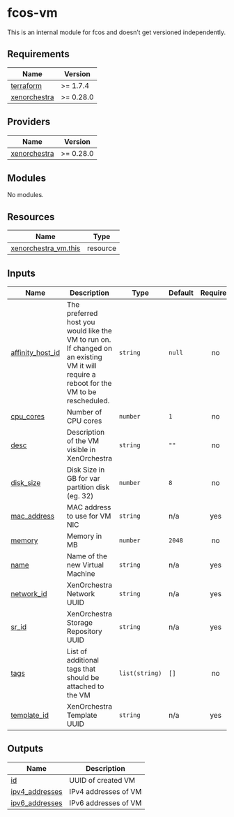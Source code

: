 # fcos-vm

This is an internal module for fcos and doesn’t get versioned independently.

<!-- BEGIN_TF_DOCS -->

## Requirements

| Name                                                                              | Version   |
| --------------------------------------------------------------------------------- | --------- |
| <a name="requirement_terraform"></a> [terraform](#requirement_terraform)          | >= 1.7.4  |
| <a name="requirement_xenorchestra"></a> [xenorchestra](#requirement_xenorchestra) | >= 0.28.0 |

## Providers

| Name                                                                        | Version   |
| --------------------------------------------------------------------------- | --------- |
| <a name="provider_xenorchestra"></a> [xenorchestra](#provider_xenorchestra) | >= 0.28.0 |

## Modules

No modules.

## Resources

| Name                                                                                                          | Type     |
| ------------------------------------------------------------------------------------------------------------- | -------- |
| [xenorchestra_vm.this](https://registry.terraform.io/providers/vatesfr/xenorchestra/latest/docs/resources/vm) | resource |

## Inputs

| Name                                                                              | Description                                                                                                                             | Type           | Default | Required |
| --------------------------------------------------------------------------------- | --------------------------------------------------------------------------------------------------------------------------------------- | -------------- | ------- | :------: |
| <a name="input_affinity_host_id"></a> [affinity_host_id](#input_affinity_host_id) | The preferred host you would like the VM to run on. If changed on an existing VM it will require a reboot for the VM to be rescheduled. | `string`       | `null`  |    no    |
| <a name="input_cpu_cores"></a> [cpu_cores](#input_cpu_cores)                      | Number of CPU cores                                                                                                                     | `number`       | `1`     |    no    |
| <a name="input_desc"></a> [desc](#input_desc)                                     | Description of the VM visible in XenOrchestra                                                                                           | `string`       | `""`    |    no    |
| <a name="input_disk_size"></a> [disk_size](#input_disk_size)                      | Disk Size in GB for var partition disk (eg. 32)                                                                                         | `number`       | `8`     |    no    |
| <a name="input_mac_address"></a> [mac_address](#input_mac_address)                | MAC address to use for VM NIC                                                                                                           | `string`       | n/a     |   yes    |
| <a name="input_memory"></a> [memory](#input_memory)                               | Memory in MB                                                                                                                            | `number`       | `2048`  |    no    |
| <a name="input_name"></a> [name](#input_name)                                     | Name of the new Virtual Machine                                                                                                         | `string`       | n/a     |   yes    |
| <a name="input_network_id"></a> [network_id](#input_network_id)                   | XenOrchestra Network UUID                                                                                                               | `string`       | n/a     |   yes    |
| <a name="input_sr_id"></a> [sr_id](#input_sr_id)                                  | XenOrchestra Storage Repository UUID                                                                                                    | `string`       | n/a     |   yes    |
| <a name="input_tags"></a> [tags](#input_tags)                                     | List of additional tags that should be attached to the VM                                                                               | `list(string)` | `[]`    |    no    |
| <a name="input_template_id"></a> [template_id](#input_template_id)                | XenOrchestra Template UUID                                                                                                              | `string`       | n/a     |   yes    |

## Outputs

| Name                                                                          | Description          |
| ----------------------------------------------------------------------------- | -------------------- |
| <a name="output_id"></a> [id](#output_id)                                     | UUID of created VM   |
| <a name="output_ipv4_addresses"></a> [ipv4_addresses](#output_ipv4_addresses) | IPv4 addresses of VM |
| <a name="output_ipv6_addresses"></a> [ipv6_addresses](#output_ipv6_addresses) | IPv6 addresses of VM |

<!-- END_TF_DOCS -->
